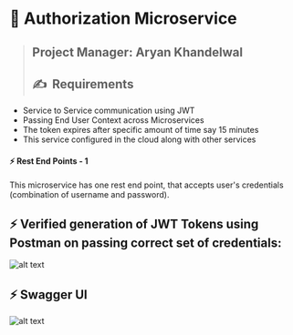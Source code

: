 # 👣 **Authorization Microservice**

>## **Project Manager: Aryan Khandelwal**
>## ✍&nbsp; Requirements

- Service to Service communication using JWT
- Passing End User Context across Microservices
- The token expires after specific amount of time say 15 minutes
- This service configured in the cloud along with other services

#### ⚡ Rest End Points - 1
This microservice has one rest end point, that accepts user's credentials (combination of username and password). 

## ⚡ Verified generation of JWT Tokens using Postman on passing correct set of credentials:

![alt text](<https://github.com/ryan3142/Asp-Net-Core-Projects/blob/master/AuthorizationPortfolioManagement/AuthorizationPortfolioManagement/SwaggerImplementation.png>)

## ⚡ Swagger UI

![alt text](<https://github.com/ryan3142/Asp-Net-Core-Projects/blob/master/AuthorizationPortfolioManagement/AuthorizationPortfolioManagement/PostmanVerification.png>)

